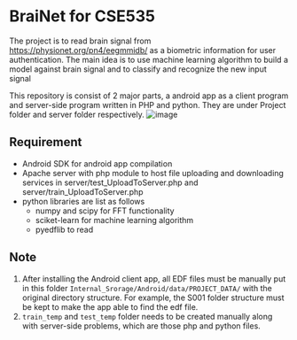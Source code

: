 # BraiNet for CSE535
The project is to read brain signal from https://physionet.org/pn4/eegmmidb/ as a biometric information for user authentication.
The main idea is to use machine learning algorithm to build a model against brain signal and to classify and recognize the new
input signal

This repository is consist of 2 major parts, a android app as a client program and server-side program written in PHP and python.
They are under Project folder and server folder respectively.
![image](https://user-images.githubusercontent.com/21137152/41682816-a5d8edd4-748d-11e8-8069-75ab9731acf2.png)

## Requirement
* Android SDK for android app compilation
* Apache server with php module to host file uploading and downloading services in server/test_UploadToServer.php and server/train_UploadToServer.php
* python libraries are list as follows
  * numpy and scipy for FFT functionality
  * sciket-learn for machine learning algorithm
  * pyedflib to read

## Note
1. After installing the Android client app, all EDF files must be manually put in this folder `Internal_Srorage/Android/data/PROJECT_DATA/` with the original directory structure. For example, the S001 folder structure must
be kept to make the app able to find the edf file.
2. `train_temp` and `test_temp` folder needs to be created manually along with server-side problems, which are those php and python files.


